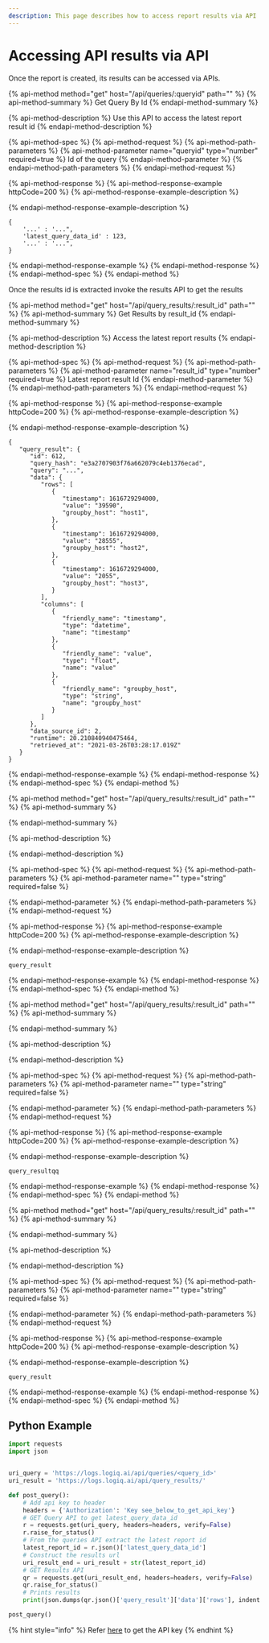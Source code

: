 ```yaml
---
description: This page describes how to access report results via API
---
```


# Accessing API results via API

Once the report is created, its results can be accessed via APIs.  

{% api-method method="get" host="/api/queries/:queryid" path="" %}
{% api-method-summary %}
Get Query By Id
{% endapi-method-summary %}

{% api-method-description %}
Use this API to access the latest report result id
{% endapi-method-description %}

{% api-method-spec %}
{% api-method-request %}
{% api-method-path-parameters %}
{% api-method-parameter name="queryid" type="number" required=true %}
Id of the query
{% endapi-method-parameter %}
{% endapi-method-path-parameters %}
{% endapi-method-request %}

{% api-method-response %}
{% api-method-response-example httpCode=200 %}
{% api-method-response-example-description %}

{% endapi-method-response-example-description %}

```
{
    '...' : '...",
    'latest_query_data_id' : 123,
    '...' : '...",
}
```
{% endapi-method-response-example %}
{% endapi-method-response %}
{% endapi-method-spec %}
{% endapi-method %}

Once the results id is extracted invoke the results API to get the results 

{% api-method method="get" host="/api/query\_results/:result\_id" path="" %}
{% api-method-summary %}
Get Results by result\_id
{% endapi-method-summary %}

{% api-method-description %}
Access the latest report results
{% endapi-method-description %}

{% api-method-spec %}
{% api-method-request %}
{% api-method-path-parameters %}
{% api-method-parameter name="result\_id" type="number" required=true %}
Latest report result Id
{% endapi-method-parameter %}
{% endapi-method-path-parameters %}
{% endapi-method-request %}

{% api-method-response %}
{% api-method-response-example httpCode=200 %}
{% api-method-response-example-description %}

{% endapi-method-response-example-description %}

```
{
   "query_result": {
      "id": 612,
      "query_hash": "e3a2707903f76a662079c4eb1376ecad",
      "query": "...",
      "data": {
         "rows": [
            {
               "timestamp": 1616729294000,
               "value": "39590",
               "groupby_host": "host1",
            },
            {
               "timestamp": 1616729294000,
               "value": "28555",
               "groupby_host": "host2",
            },
            {
               "timestamp": 1616729294000,
               "value": "2055",
               "groupby_host": "host3",
            }
         ],
         "columns": [
            {
               "friendly_name": "timestamp",
               "type": "datetime",
               "name": "timestamp"
            },
            {
               "friendly_name": "value",
               "type": "float",
               "name": "value"
            },
            {
               "friendly_name": "groupby_host",
               "type": "string",
               "name": "groupby_host"
            }
         ]
      },
      "data_source_id": 2,
      "runtime": 20.210840940475464,
      "retrieved_at": "2021-03-26T03:28:17.019Z"
   }
}
```
{% endapi-method-response-example %}
{% endapi-method-response %}
{% endapi-method-spec %}
{% endapi-method %}

{% api-method method="get" host="/api/query\_results/:result\_id" path="" %}
{% api-method-summary %}

{% endapi-method-summary %}

{% api-method-description %}

{% endapi-method-description %}

{% api-method-spec %}
{% api-method-request %}
{% api-method-path-parameters %}
{% api-method-parameter name="" type="string" required=false %}

{% endapi-method-parameter %}
{% endapi-method-path-parameters %}
{% endapi-method-request %}

{% api-method-response %}
{% api-method-response-example httpCode=200 %}
{% api-method-response-example-description %}

{% endapi-method-response-example-description %}

```
query_result
```
{% endapi-method-response-example %}
{% endapi-method-response %}
{% endapi-method-spec %}
{% endapi-method %}

{% api-method method="get" host="/api/query\_results/:result\_id" path="" %}
{% api-method-summary %}

{% endapi-method-summary %}

{% api-method-description %}

{% endapi-method-description %}

{% api-method-spec %}
{% api-method-request %}
{% api-method-path-parameters %}
{% api-method-parameter name="" type="string" required=false %}

{% endapi-method-parameter %}
{% endapi-method-path-parameters %}
{% endapi-method-request %}

{% api-method-response %}
{% api-method-response-example httpCode=200 %}
{% api-method-response-example-description %}

{% endapi-method-response-example-description %}

```
query_resultqq
```
{% endapi-method-response-example %}
{% endapi-method-response %}
{% endapi-method-spec %}
{% endapi-method %}

{% api-method method="get" host="/api/query\_results/:result\_id" path="" %}
{% api-method-summary %}

{% endapi-method-summary %}

{% api-method-description %}

{% endapi-method-description %}

{% api-method-spec %}
{% api-method-request %}
{% api-method-path-parameters %}
{% api-method-parameter name="" type="string" required=false %}

{% endapi-method-parameter %}
{% endapi-method-path-parameters %}
{% endapi-method-request %}

{% api-method-response %}
{% api-method-response-example httpCode=200 %}
{% api-method-response-example-description %}

{% endapi-method-response-example-description %}

```
query_result
```
{% endapi-method-response-example %}
{% endapi-method-response %}
{% endapi-method-spec %}
{% endapi-method %}

## Python Example

```python
import requests
import json


uri_query = 'https://logs.logiq.ai/api/queries/<query_id>'
uri_result = 'https://logs.logiq.ai/api/query_results/'

def post_query():
    # Add api key to header
    headers = {'Authorization': 'Key see_below_to_get_api_key'}
    # GET Query API to get latest_query_data_id
    r = requests.get(uri_query, headers=headers, verify=False)
    r.raise_for_status()
    # From the queries API extract the latest report id
    latest_report_id = r.json()['latest_query_data_id']
    # Construct the results url
    uri_result_end = uri_result + str(latest_report_id)
    # GET Results API
    qr = requests.get(uri_result_end, headers=headers, verify=False)
    qr.raise_for_status()
    # Prints results
    print(json.dumps(qr.json()['query_result']['data']['rows'], indent = 3))

post_query()
```

{% hint style="info" %}
Refer [here](../logiqctl/obtaining-api-key.md) to get the API key 
{% endhint %}





